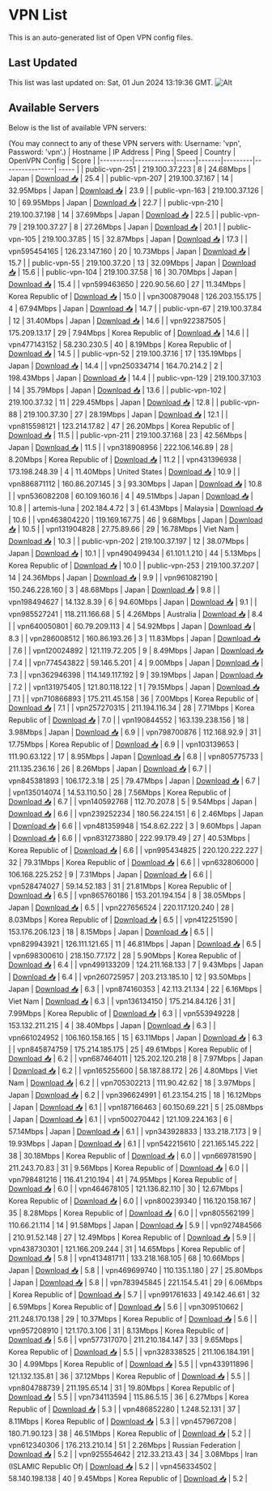 # VPN List

This is an auto-generated list of Open VPN config files.

## Last Updated

This list was last updated on: Sat, 01 Jun 2024 13:19:36 GMT.
![Alt](https://repobeats.axiom.co/api/embed/186b98318ef1479477931607c1ad7d823f12451f.svg "Repobeats analytics image")

## Available Servers

Below is the list of available VPN servers:

(You may connect to any of these VPN servers with: Username: 'vpn', Password: 'vpn'.)
| Hostname | IP Address | Ping | Speed | Country | OpenVPN Config | Score |
|----------|------------|------|-------|---------|----------------| ----- |
| public-vpn-251 | 219.100.37.223 | 8 | 24.68Mbps | Japan | [Download 📥](./configs/server_0_JP.ovpn) | 25.4 |
| public-vpn-207 | 219.100.37.167 | 14 | 32.95Mbps | Japan | [Download 📥](./configs/server_1_JP.ovpn) | 23.9 |
| public-vpn-163 | 219.100.37.126 | 10 | 69.95Mbps | Japan | [Download 📥](./configs/server_2_JP.ovpn) | 22.7 |
| public-vpn-210 | 219.100.37.198 | 14 | 37.69Mbps | Japan | [Download 📥](./configs/server_3_JP.ovpn) | 22.5 |
| public-vpn-79 | 219.100.37.27 | 8 | 27.26Mbps | Japan | [Download 📥](./configs/server_4_JP.ovpn) | 20.1 |
| public-vpn-105 | 219.100.37.85 | 15 | 32.87Mbps | Japan | [Download 📥](./configs/server_5_JP.ovpn) | 17.3 |
| vpn595454165 | 126.23.147.160 | 20 | 10.73Mbps | Japan | [Download 📥](./configs/server_6_JP.ovpn) | 15.7 |
| public-vpn-55 | 219.100.37.20 | 13 | 32.09Mbps | Japan | [Download 📥](./configs/server_7_JP.ovpn) | 15.6 |
| public-vpn-104 | 219.100.37.58 | 16 | 30.70Mbps | Japan | [Download 📥](./configs/server_8_JP.ovpn) | 15.4 |
| vpn599463650 | 220.90.56.60 | 27 | 11.34Mbps | Korea Republic of | [Download 📥](./configs/server_9_KR.ovpn) | 15.0 |
| vpn300879048 | 126.203.155.175 | 4 | 67.94Mbps | Japan | [Download 📥](./configs/server_10_JP.ovpn) | 14.7 |
| public-vpn-67 | 219.100.37.84 | 12 | 31.40Mbps | Japan | [Download 📥](./configs/server_11_JP.ovpn) | 14.6 |
| vpn922387505 | 175.209.13.17 | 29 | 7.94Mbps | Korea Republic of | [Download 📥](./configs/server_12_KR.ovpn) | 14.6 |
| vpn477143152 | 58.230.230.5 | 40 | 8.19Mbps | Korea Republic of | [Download 📥](./configs/server_13_KR.ovpn) | 14.5 |
| public-vpn-52 | 219.100.37.16 | 17 | 135.19Mbps | Japan | [Download 📥](./configs/server_14_JP.ovpn) | 14.4 |
| vpn250334714 | 164.70.214.2 | 2 | 198.43Mbps | Japan | [Download 📥](./configs/server_15_JP.ovpn) | 14.4 |
| public-vpn-129 | 219.100.37.103 | 14 | 35.79Mbps | Japan | [Download 📥](./configs/server_16_JP.ovpn) | 13.6 |
| public-vpn-102 | 219.100.37.32 | 11 | 229.45Mbps | Japan | [Download 📥](./configs/server_17_JP.ovpn) | 12.8 |
| public-vpn-88 | 219.100.37.30 | 27 | 28.19Mbps | Japan | [Download 📥](./configs/server_18_JP.ovpn) | 12.1 |
| vpn815598121 | 123.214.17.82 | 47 | 26.20Mbps | Korea Republic of | [Download 📥](./configs/server_19_KR.ovpn) | 11.5 |
| public-vpn-211 | 219.100.37.168 | 23 | 42.56Mbps | Japan | [Download 📥](./configs/server_20_JP.ovpn) | 11.5 |
| vpn318908956 | 222.106.146.89 | 28 | 8.20Mbps | Korea Republic of | [Download 📥](./configs/server_21_KR.ovpn) | 11.2 |
| vpn431396938 | 173.198.248.39 | 4 | 11.40Mbps | United States | [Download 📥](./configs/server_22_US.ovpn) | 10.9 |
| vpn886871112 | 160.86.207.145 | 3 | 93.30Mbps | Japan | [Download 📥](./configs/server_23_JP.ovpn) | 10.8 |
| vpn536082208 | 60.109.160.16 | 4 | 49.51Mbps | Japan | [Download 📥](./configs/server_24_JP.ovpn) | 10.8 |
| artemis-luna | 202.184.4.72 | 3 | 61.43Mbps | Malaysia | [Download 📥](./configs/server_25_MY.ovpn) | 10.6 |
| vpn463804220 | 119.169.167.75 | 46 | 9.68Mbps | Japan | [Download 📥](./configs/server_26_JP.ovpn) | 10.5 |
| vpn131904828 | 27.75.89.66 | 29 | 16.78Mbps | Viet Nam | [Download 📥](./configs/server_27_VN.ovpn) | 10.3 |
| public-vpn-202 | 219.100.37.197 | 12 | 38.07Mbps | Japan | [Download 📥](./configs/server_28_JP.ovpn) | 10.1 |
| vpn490499434 | 61.101.1.210 | 44 | 5.13Mbps | Korea Republic of | [Download 📥](./configs/server_29_KR.ovpn) | 10.0 |
| public-vpn-253 | 219.100.37.207 | 14 | 24.36Mbps | Japan | [Download 📥](./configs/server_30_JP.ovpn) | 9.9 |
| vpn961082190 | 150.246.228.160 | 3 | 48.68Mbps | Japan | [Download 📥](./configs/server_31_JP.ovpn) | 9.8 |
| vpn198494627 | 14.132.8.39 | 6 | 94.60Mbps | Japan | [Download 📥](./configs/server_32_JP.ovpn) | 9.1 |
| vpn985527241 | 118.211.166.68 | 5 | 4.26Mbps | Australia | [Download 📥](./configs/server_33_AU.ovpn) | 8.4 |
| vpn640050801 | 60.79.209.113 | 4 | 54.92Mbps | Japan | [Download 📥](./configs/server_34_JP.ovpn) | 8.3 |
| vpn286008512 | 160.86.193.26 | 3 | 11.83Mbps | Japan | [Download 📥](./configs/server_35_JP.ovpn) | 7.6 |
| vpn120024892 | 121.119.72.205 | 9 | 8.49Mbps | Japan | [Download 📥](./configs/server_36_JP.ovpn) | 7.4 |
| vpn774543822 | 59.146.5.201 | 4 | 9.00Mbps | Japan | [Download 📥](./configs/server_37_JP.ovpn) | 7.3 |
| vpn362946398 | 114.149.117.192 | 9 | 39.19Mbps | Japan | [Download 📥](./configs/server_38_JP.ovpn) | 7.2 |
| vpn131975405 | 121.80.118.122 | 1 | 79.15Mbps | Japan | [Download 📥](./configs/server_39_JP.ovpn) | 7.1 |
| vpn710866893 | 175.211.45.158 | 36 | 7.00Mbps | Korea Republic of | [Download 📥](./configs/server_40_KR.ovpn) | 7.1 |
| vpn257270315 | 211.194.116.34 | 28 | 7.71Mbps | Korea Republic of | [Download 📥](./configs/server_41_KR.ovpn) | 7.0 |
| vpn190844552 | 163.139.238.156 | 18 | 3.98Mbps | Japan | [Download 📥](./configs/server_42_JP.ovpn) | 6.9 |
| vpn798700876 | 112.168.92.9 | 31 | 17.75Mbps | Korea Republic of | [Download 📥](./configs/server_43_KR.ovpn) | 6.9 |
| vpn103139653 | 111.90.63.122 | 17 | 8.95Mbps | Japan | [Download 📥](./configs/server_44_JP.ovpn) | 6.8 |
| vpn805775733 | 211.135.236.16 | 26 | 8.26Mbps | Japan | [Download 📥](./configs/server_45_JP.ovpn) | 6.7 |
| vpn845381893 | 106.172.3.18 | 25 | 79.47Mbps | Japan | [Download 📥](./configs/server_46_JP.ovpn) | 6.7 |
| vpn135014074 | 14.53.110.50 | 28 | 7.56Mbps | Korea Republic of | [Download 📥](./configs/server_47_KR.ovpn) | 6.7 |
| vpn140592768 | 112.70.207.8 | 5 | 9.54Mbps | Japan | [Download 📥](./configs/server_48_JP.ovpn) | 6.6 |
| vpn239252234 | 180.56.224.151 | 6 | 2.46Mbps | Japan | [Download 📥](./configs/server_49_JP.ovpn) | 6.6 |
| vpn481359948 | 154.8.62.222 | 3 | 9.60Mbps | Japan | [Download 📥](./configs/server_50_JP.ovpn) | 6.6 |
| vpn831273880 | 222.99.179.49 | 27 | 40.53Mbps | Korea Republic of | [Download 📥](./configs/server_51_KR.ovpn) | 6.6 |
| vpn995434825 | 220.120.222.227 | 32 | 79.31Mbps | Korea Republic of | [Download 📥](./configs/server_52_KR.ovpn) | 6.6 |
| vpn632806000 | 106.168.225.252 | 9 | 7.31Mbps | Japan | [Download 📥](./configs/server_53_JP.ovpn) | 6.6 |
| vpn528474027 | 59.14.52.183 | 31 | 21.81Mbps | Korea Republic of | [Download 📥](./configs/server_54_KR.ovpn) | 6.5 |
| vpn865760186 | 153.201.194.154 | 8 | 38.05Mbps | Japan | [Download 📥](./configs/server_55_JP.ovpn) | 6.5 |
| vpn227656524 | 220.117.120.240 | 28 | 8.03Mbps | Korea Republic of | [Download 📥](./configs/server_56_KR.ovpn) | 6.5 |
| vpn412251590 | 153.176.206.123 | 18 | 8.15Mbps | Japan | [Download 📥](./configs/server_57_JP.ovpn) | 6.5 |
| vpn829943921 | 126.111.121.65 | 11 | 46.81Mbps | Japan | [Download 📥](./configs/server_58_JP.ovpn) | 6.5 |
| vpn698300610 | 218.150.77.172 | 28 | 5.90Mbps | Korea Republic of | [Download 📥](./configs/server_59_KR.ovpn) | 6.4 |
| vpn499133209 | 124.211.168.133 | 7 | 9.43Mbps | Japan | [Download 📥](./configs/server_60_JP.ovpn) | 6.4 |
| vpn260725957 | 203.213.185.10 | 12 | 93.50Mbps | Japan | [Download 📥](./configs/server_61_JP.ovpn) | 6.3 |
| vpn874160353 | 42.113.21.134 | 22 | 6.16Mbps | Viet Nam | [Download 📥](./configs/server_62_VN.ovpn) | 6.3 |
| vpn136134150 | 175.214.84.126 | 31 | 7.99Mbps | Korea Republic of | [Download 📥](./configs/server_63_KR.ovpn) | 6.3 |
| vpn553949228 | 153.132.211.215 | 4 | 38.40Mbps | Japan | [Download 📥](./configs/server_64_JP.ovpn) | 6.3 |
| vpn661024952 | 106.160.158.165 | 15 | 63.11Mbps | Japan | [Download 📥](./configs/server_65_JP.ovpn) | 6.3 |
| vpn845874759 | 175.214.185.175 | 25 | 49.61Mbps | Korea Republic of | [Download 📥](./configs/server_66_KR.ovpn) | 6.2 |
| vpn687464011 | 125.202.120.218 | 8 | 7.97Mbps | Japan | [Download 📥](./configs/server_67_JP.ovpn) | 6.2 |
| vpn165255600 | 58.187.88.172 | 26 | 4.80Mbps | Viet Nam | [Download 📥](./configs/server_68_VN.ovpn) | 6.2 |
| vpn705302213 | 111.90.42.62 | 18 | 3.97Mbps | Japan | [Download 📥](./configs/server_69_JP.ovpn) | 6.2 |
| vpn396624991 | 61.23.154.215 | 18 | 16.12Mbps | Japan | [Download 📥](./configs/server_70_JP.ovpn) | 6.1 |
| vpn187166463 | 60.150.69.221 | 5 | 25.08Mbps | Japan | [Download 📥](./configs/server_71_JP.ovpn) | 6.1 |
| vpn500270442 | 121.109.224.163 | 6 | 57.14Mbps | Japan | [Download 📥](./configs/server_72_JP.ovpn) | 6.1 |
| vpn343928833 | 133.218.7.173 | 9 | 19.93Mbps | Japan | [Download 📥](./configs/server_73_JP.ovpn) | 6.1 |
| vpn542215610 | 221.165.145.222 | 38 | 30.18Mbps | Korea Republic of | [Download 📥](./configs/server_74_KR.ovpn) | 6.0 |
| vpn669781590 | 211.243.70.83 | 31 | 9.56Mbps | Korea Republic of | [Download 📥](./configs/server_75_KR.ovpn) | 6.0 |
| vpn798481216 | 116.41.210.194 | 41 | 74.95Mbps | Korea Republic of | [Download 📥](./configs/server_76_KR.ovpn) | 6.0 |
| vpn464678105 | 121.136.82.110 | 30 | 12.67Mbps | Korea Republic of | [Download 📥](./configs/server_77_KR.ovpn) | 6.0 |
| vpn800239340 | 116.120.158.167 | 35 | 8.28Mbps | Korea Republic of | [Download 📥](./configs/server_78_KR.ovpn) | 6.0 |
| vpn805562199 | 110.66.21.114 | 14 | 91.58Mbps | Japan | [Download 📥](./configs/server_79_JP.ovpn) | 5.9 |
| vpn927484566 | 210.91.52.148 | 27 | 12.49Mbps | Korea Republic of | [Download 📥](./configs/server_80_KR.ovpn) | 5.9 |
| vpn438730301 | 121.166.209.244 | 31 | 14.65Mbps | Korea Republic of | [Download 📥](./configs/server_81_KR.ovpn) | 5.8 |
| vpn413481711 | 133.218.168.105 | 68 | 10.66Mbps | Japan | [Download 📥](./configs/server_82_JP.ovpn) | 5.8 |
| vpn469699740 | 110.135.1.180 | 27 | 25.80Mbps | Japan | [Download 📥](./configs/server_83_JP.ovpn) | 5.8 |
| vpn783945845 | 221.154.5.41 | 29 | 6.06Mbps | Korea Republic of | [Download 📥](./configs/server_84_KR.ovpn) | 5.7 |
| vpn991761633 | 49.142.46.61 | 32 | 6.59Mbps | Korea Republic of | [Download 📥](./configs/server_85_KR.ovpn) | 5.6 |
| vpn309510662 | 211.248.170.138 | 29 | 10.37Mbps | Korea Republic of | [Download 📥](./configs/server_86_KR.ovpn) | 5.6 |
| vpn957208910 | 121.170.3.106 | 31 | 8.13Mbps | Korea Republic of | [Download 📥](./configs/server_87_KR.ovpn) | 5.6 |
| vpn577317070 | 211.210.184.147 | 33 | 9.65Mbps | Korea Republic of | [Download 📥](./configs/server_88_KR.ovpn) | 5.5 |
| vpn328338525 | 211.106.184.191 | 30 | 4.99Mbps | Korea Republic of | [Download 📥](./configs/server_89_KR.ovpn) | 5.5 |
| vpn433911896 | 121.132.135.81 | 36 | 37.12Mbps | Korea Republic of | [Download 📥](./configs/server_90_KR.ovpn) | 5.5 |
| vpn804788739 | 211.195.65.14 | 31 | 19.80Mbps | Korea Republic of | [Download 📥](./configs/server_91_KR.ovpn) | 5.5 |
| vpn734113594 | 115.86.5.15 | 36 | 6.27Mbps | Korea Republic of | [Download 📥](./configs/server_92_KR.ovpn) | 5.3 |
| vpn486852280 | 1.248.52.131 | 37 | 8.11Mbps | Korea Republic of | [Download 📥](./configs/server_93_KR.ovpn) | 5.3 |
| vpn457967208 | 180.71.90.123 | 38 | 46.51Mbps | Korea Republic of | [Download 📥](./configs/server_94_KR.ovpn) | 5.2 |
| vpn612340306 | 176.213.210.14 | 51 | 2.26Mbps | Russian Federation | [Download 📥](./configs/server_95_RU.ovpn) | 5.2 |
| vpn925554642 | 212.33.213.43 | 34 | 3.08Mbps | Iran (ISLAMIC Republic Of) | [Download 📥](./configs/server_96_IR.ovpn) | 5.2 |
| vpn456334502 | 58.140.198.138 | 40 | 9.45Mbps | Korea Republic of | [Download 📥](./configs/server_97_KR.ovpn) | 5.2 |
